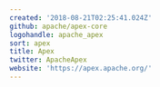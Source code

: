 ```yaml
---
created: '2018-08-21T02:25:41.024Z'
github: apache/apex-core
logohandle: apache_apex
sort: apex
title: Apex
twitter: ApacheApex
website: 'https://apex.apache.org/'
---
```

